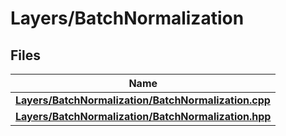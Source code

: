 # Layers/BatchNormalization



## Files

| Name           |
| -------------- |
| **[Layers/BatchNormalization/BatchNormalization.cpp](_batch_normalization_8cpp.md#file-batchnormalization.cpp)**  |
| **[Layers/BatchNormalization/BatchNormalization.hpp](_batch_normalization_8hpp.md#file-batchnormalization.hpp)**  |
